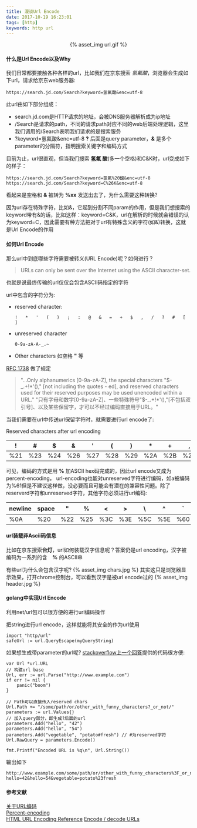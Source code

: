```yaml
---
title: 漫谈Url Encode
date: 2017-10-19 16:23:01
tags: [http]
keywords: http url
---
```


<div align="center">
{% asset_img url.gif %}
</div>

#### 什么是Url Encode以及Why

我们日常都要接触各种各样的url，比如我们在京东搜索 *氢氟酸*，浏览器会生成如下url，请求给京东web服务器:

```url
https://search.jd.com/Search?keyword=氢氟酸&enc=utf-8
```

<!-- more -->

此url由如下部分组成：

*  search.jd.com是HTTP请求的地址，会被DNS服务器解析成为ip地址
*  /Search是请求的path，不同的请求path对应不同的web后端处理逻辑，这里我们调用的/Search表明我们请求的是搜索服务
*  ?keyword=氢氟酸&enc=utf-8 **?** 后面是query parameter，**&** 是多个parameter的分隔符，指明搜索关键字和编码方式

目前为止，url很直观，但当我们搜索 **氢氟 酸**(多一个空格)和C&K时，url变成如下的样子：
```
https://search.jd.com/Search?keyword=氢氟%20酸&enc=utf-8
https://search.jd.com/Search?keyword=C%26K&enc=utf-8
```

看起来是空格和 **&** 被转为 **%xx** 发送出去了，为什么需要这种转换? 

因为url存在特殊字符，比如&，它起到分割不同param的作用，但是我们想搜索的keyword带有&的话，比如这样：keyword=C&K，url在解析的时候就会错误的认为keyword=C，因此需要有种方法把对于url有特殊含义的字符(如&)转换，这就是Url Encode的作用


#### 如何Url Encode


那么url中到底哪些字符需要被转义(URL Encode)呢？如何进行？

> URLs can only be sent over the Internet using the ASCII character-set.

也就是说最终传输的url仅仅会包含ASCII码指定的字符

url中包含的字符分为: 

*  reserved character: 
    ```
    !   *   '   (   )   ;   :   @   &   =   +   $   ,   /   ?   #   [   ]
    ```
*  unreserved character
    ```
    0-9a-zA-A-_.~
    ```
*  Other characters
    如空格 **"** 等

[RFC 1738](http://www.ietf.org/rfc/rfc1738.txt) 做了规定
> "...Only alphanumerics [0-9a-zA-Z], the special characters "$-_.+!*'()," [not including the quotes - ed], and reserved characters used for their reserved purposes may be used unencoded within a URL."  
> "只有字母和数字[0-9a-zA-Z]、一些特殊符号"$-_.+!*'(),"[不包括双引号]、以及某些保留字，才可以不经过编码直接用于URL。"


当我们需要在url中传送url保留字符时，就需要进行url encode了:

Reserved characters after url encoding 

| ! | # | $ | & | ' | ( | ) | * | + | , | / | : | ; | = | ? | @ | [ |  ] |
| -- | -- | -- | -- | -- | -- | -- | -- | -- | -- | -- | -- | -- | -- | -- |  -- | -- | -- |
| %21 | %23 | %24 | %26 | %27 | %28 | %29 | %2A | %2B | %2C | %2F | %3A | %3B | %3D | %3F |  %40 | %5B | %5D |  

可见，编码的方式是用 **%** 加ASCII hex码完成的，因此url encode又成为percent-encoding，
url-encoding也能对unreserved字符进行编码，如a被编码为%61但是不建议这样做，没必要而且可能会有潜在的兼容性问题。除了reserverd字符和unreserved字符，其他字符必须进行url编码:  

| newline | space | " | % |  < | > | \ | ^ | ` | { | } | ｜　|
| -- | -- | -- | -- | -- | -- |-- | -- | -- |-- | -- | -- |
| %0A| %20 | %22 | %25 | %3C | %3E | %5C | %5E | %60 | %7B | %7D | %7C |


#### url装载非Ascii码信息

比如在京东搜索**台灯**，url如何装载汉字信息呢？答案仍是url encoding，汉字被编码为一系列的含　**%** 的ASCII串

有些url为什么会包含汉字呢?
{% asset_img chars.jpg %}
其实这只是浏览器显示效果，打开chrome控制台，可以看到汉字是被url encode过的
{% asset_img header.jpg %}

#### golang中实现Url Encode

利用net/url包可以很方便的进行url编码操作  


把string进行url encode，这样就能将其安全的作为url使用

```
import "http/url"
safeUrl := url.QueryEscape(myQueryString)
```

如果想生成带parameter的url呢? [stackoverflow上一个回答](https://stackoverflow.com/questions/13820280/encode-decode-urls)提供的代码很方便:

```golang
var Url *url.URL
// 构建url base
Url, err := url.Parse("http://www.example.com")
if err != nil {
    panic("boom")
}

// Path可以直接传入reserved chars
Url.Path += "/some/path/or/other_with_funny_characters?_or_not/"
parameters := url.Values{}
// 加入query部分，即生成?后面的url
parameters.Add("hello", "42")
parameters.Add("hello", "54")
parameters.Add("vegetable", "potato#fresh") // #为reserved字符
Url.RawQuery = parameters.Encode()

fmt.Printf("Encoded URL is %q\n", Url.String())
```

输出如下

```
http://www.example.com/some/path/or/other_with_funny_characters%3F_or_not/?hello=42&hello=54&vegetable=potato%23fresh
```

#### 参考文献　

[关于URL编码](http://www.ruanyifeng.com/blog/2010/02/url_encoding.html)  
[Percent-encoding](https://en.wikipedia.org/wiki/Percent-encoding)  
[HTML URL Encoding Reference](https://www.w3schools.com/TagS/ref_urlencode.asp)
[Encode / decode URLs](https://stackoverflow.com/questions/13820280/encode-decode-urls)
